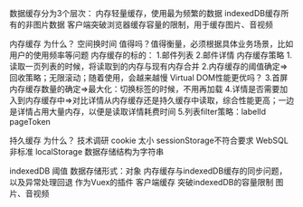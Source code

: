 数据缓存分为3个层次：
内存轻量缓存，使用最为频繁的数据
indexedDB缓存所有的非图片数据
客户端突破浏览器缓存容量的限制，用于缓存图片、音视频




内存缓存
为什么？
  空间换时间
  值得吗？值得衡量，必须根据具体业务场景，比如用户的使用频率等问题
内存缓存的标的：
  1.邮件列表
  2.邮件详情
内存缓存策略
  1.读取一页列表的时候，将读取到的内存与现有内存合并
  2.内存缓存的阈值确定=>回收策略；无限滚动；随着使用，会越来越慢
                      Virtual DOM性能更优吗？
  3.首屏内存缓存数量的确定=>最大化：切换标签的时候，不用再加载
  4.详情是否需要加入到内存缓存中=>对比详情从内存缓存还是持久缓存中读取，综合性能更高；一边是详情占用大量内存，以便是读取详情耗费时间
  5.列表filter策略：labelId pageToken


持久缓存
为什么？
技术调研
cookie 太小
sessionStorage不符合要求
WebSQL 非标准
localStorage 数据存储结构为字符串

indexedDB
        阈值 数据存储形式：对象
        内存缓存与indexedDB缓存的同步问题，以及异常处理回退
        作为Vuex的插件
客户端缓存
        突破indexedDB的容量限制 图片、音视频



